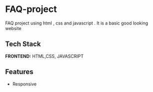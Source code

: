 # FAQ-project
FAQ project using html , css and javascript . It is a basic good looking website

## Tech Stack

**FRONTEND:** HTML,CSS, JAVASCRIPT 


## Features

- Responsive 


